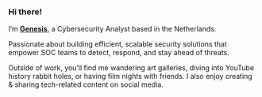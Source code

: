 ### Hi there!</h1>

I’m [**Genesis**](https://genesisvarelli.com/), a Cybersecurity Analyst based in the Netherlands.

Passionate about building efficient, scalable security solutions that empower SOC teams to detect, respond, and stay ahead of threats.

Outside of work, you’ll find me wandering art galleries, diving into YouTube history rabbit holes, or having film nights with friends. I also enjoy creating & sharing tech-related content on social media.
